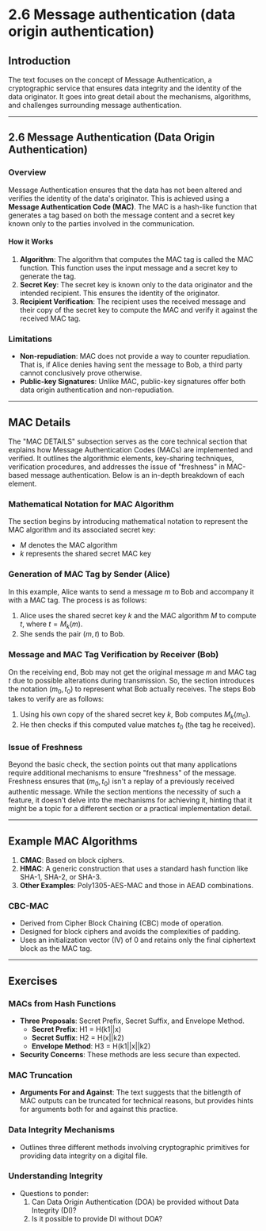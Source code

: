 # 2.6 Message authentication (data origin authentication)

## Introduction
The text focuses on the concept of Message Authentication, a cryptographic service that ensures data integrity and the identity of the data originator. It goes into great detail about the mechanisms, algorithms, and challenges surrounding message authentication.

---

## 2.6 Message Authentication (Data Origin Authentication)
### Overview
Message Authentication ensures that the data has not been altered and verifies the identity of the data's originator. This is achieved using a **Message Authentication Code (MAC)**. The MAC is a hash-like function that generates a tag based on both the message content and a secret key known only to the parties involved in the communication.

#### How it Works
1. **Algorithm**: The algorithm that computes the MAC tag is called the MAC function. This function uses the input message and a secret key to generate the tag.
2. **Secret Key**: The secret key is known only to the data originator and the intended recipient. This ensures the identity of the originator.
3. **Recipient Verification**: The recipient uses the received message and their copy of the secret key to compute the MAC and verify it against the received MAC tag.

### Limitations
- **Non-repudiation**: MAC does not provide a way to counter repudiation. That is, if Alice denies having sent the message to Bob, a third party cannot conclusively prove otherwise.
- **Public-key Signatures**: Unlike MAC, public-key signatures offer both data origin authentication and non-repudiation.

---

## MAC Details

The "MAC DETAILS" subsection serves as the core technical section that explains how Message Authentication Codes (MACs) are implemented and verified. It outlines the algorithmic elements, key-sharing techniques, verification procedures, and addresses the issue of "freshness" in MAC-based message authentication. Below is an in-depth breakdown of each element.

### Mathematical Notation for MAC Algorithm

The section begins by introducing mathematical notation to represent the MAC algorithm and its associated secret key:
- $M$ denotes the MAC algorithm
- $k$ represents the shared secret MAC key

### Generation of MAC Tag by Sender (Alice)

In this example, Alice wants to send a message $m$ to Bob and accompany it with a MAC tag. The process is as follows:
1. Alice uses the shared secret key $k$ and the MAC algorithm $M$ to compute $t$, where $t = M_k(m)$.
2. She sends the pair $(m, t)$ to Bob.

### Message and MAC Tag Verification by Receiver (Bob)

On the receiving end, Bob may not get the original message $m$ and MAC tag $t$ due to possible alterations during transmission. So, the section introduces the notation $(m_0, t_0)$ to represent what Bob actually receives. The steps Bob takes to verify are as follows:
1. Using his own copy of the shared secret key $k$, Bob computes $M_k(m_0)$.
2. He then checks if this computed value matches $t_0$ (the tag he received).

### Issue of Freshness

Beyond the basic check, the section points out that many applications require additional mechanisms to ensure "freshness" of the message. Freshness ensures that $(m_0, t_0)$ isn't a replay of a previously received authentic message. While the section mentions the necessity of such a feature, it doesn't delve into the mechanisms for achieving it, hinting that it might be a topic for a different section or a practical implementation detail.

---

## Example MAC Algorithms
1. **CMAC**: Based on block ciphers.
2. **HMAC**: A generic construction that uses a standard hash function like SHA-1, SHA-2, or SHA-3.
3. **Other Examples**: Poly1305-AES-MAC and those in AEAD combinations.

### CBC-MAC
- Derived from Cipher Block Chaining (CBC) mode of operation.
- Designed for block ciphers and avoids the complexities of padding.
- Uses an initialization vector (IV) of 0 and retains only the final ciphertext block as the MAC tag.

---

## Exercises
### MACs from Hash Functions
- **Three Proposals**: Secret Prefix, Secret Suffix, and Envelope Method.
  - **Secret Prefix**: H1 = H(k1||x)
  - **Secret Suffix**: H2 = H(x||k2)
  - **Envelope Method**: H3 = H(k1||x||k2)
- **Security Concerns**: These methods are less secure than expected.

### MAC Truncation
- **Arguments For and Against**: The text suggests that the bitlength of MAC outputs can be truncated for technical reasons, but provides hints for arguments both for and against this practice.

### Data Integrity Mechanisms
- Outlines three different methods involving cryptographic primitives for providing data integrity on a digital file.

### Understanding Integrity
- Questions to ponder:
  1. Can Data Origin Authentication (DOA) be provided without Data Integrity (DI)?
  2. Is it possible to provide DI without DOA?